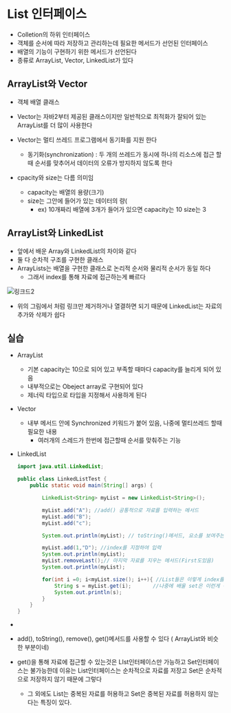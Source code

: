 # 	List 인터페이스

- Colletion의 하위 인터페이스
- 객체를 순서에 따라 저장하고 관리하는데 필요한 메서드가 선언된 인터페이스
- 배열의 기능이 구현하기 위한 메서드가 선언된다
- 종류로 ArrayList, Vector, LinkedList가 있다



## ArrayList와 Vector

- 객체 배열 클래스

- Vector는 자바2부터 제공된 클래스이지만 일반적으로 최적화가 잘되어 있는 ArrayList를 더 많이 사용한다
- Vector는 멀티 쓰레드 프로그램에서 동기화를 지원 한다 
  - 동기화(synchronization) : 두 개의 쓰레드가 동시에 하나의 리소스에 접근 할 때 순서를 맞추어서 데이터의 오류가 방지하지 않도록 한다
- cpacity와 size는 다름 의미임
  - capacity는 배열의 용량(크기)
  - size는 그안에 들어가 있는 데이터의 량(
    - ex) 10개짜리 배열에 3개가 들어가 있으면 capacity는 10 size는 3

## ArrayList와 LinkedList

- 앞에서 배운 Array와 LinkedList의 차이와 같다
- 둘 다 순차적 구조를 구현한 클래스
- ArrayLists는 배열을 구현한 클래스로 논리적 순서와 물리적 순서가 동일 하다
  - 그래서 index를 통해 자료에 접근하는게 빠르다

![링크드2](C:\Users\foevn\Documents\dev\devlog\Images\링크드2.PNG)

- 위의 그림에서 처럼 링크만 제거하거나 열결하면 되기 때문에 LinkedList는 자료의 추가와 삭제가 쉽다

## 실습

- ArrayList

  - 기본 capacity는 10으로 되어 있고 부족할 때마다 capacity를 늘리게 되어 있음
  - 내부적으로는 Obeject array로 구현되어 있다
  - 제너릭 타입으로 타입을 지정해서 사용하게 된다

- Vector

  - 내부 메서드 안에 Synchronized 키워드가 붙어 있음, 나중에 멀티쓰레드 할때 필요한 내용
    - 여러개의 스레드가 한번에 접근할때 순서를 맞춰주는 기능

- LinkedList

  ```java
  import java.util.LinkedList;
  
  public class LinkedListTest {
      public static void main(String[] args) {
  
          LinkedList<String> myList = new LinkedList<String>();
  
          myList.add("A"); //add() 공통적으로 자료를 입력하는 메서드
          myList.add("B");
          myList.add("c");
  
          System.out.println(myList); // toString()메서드, 요소를 보여주는역할
  
          myList.add(1,"D"); //index를 지정하여 입력
          System.out.println(myList);
          myList.removeLast();// 마지막 자료를 지우는 메서드(First도있음)
          System.out.println(myList);
  
          for(int i =0; i<myList.size(); i++){ //List들은 이렇게 index를 통해 접근가능//순서에 따라 저장하기 때문에
              String s = myList.get(i);       //나중에 배울 set은 이런게 어려움
              System.out.println(s);
          }
      }
  }
  ```

- 

  

- add(), toString(), remove(), get()메서드를 사용할 수 있다 ( ArrayList와 비슷한 부분이네)
- get()을 통해 자료에 접근할 수 있는것은 LIst인터페이스만 가능하고 Set인터페이스는 불가능한데 이유는 List인터페이스는 순차적으로 자료를 저장고 Set은 순차적으로 저장하지 않기 때문에 그렇다
  
  - 그 외에도 List는 중복된 자료를 허용하고 Set은 중복된 자료를 허용하지 않는다는 특징이 있다.